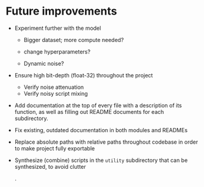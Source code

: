 # Future improvements

- Experiment further with the model
  - Bigger dataset; more compute needed?
  
  - change hyperparameters?
  
  - Dynamic noise?
  
    


- Ensure high bit-depth (float-32) throughout the project
  - Verify noise attenuation
  - Verify noisy script mixing
- Add documentation at the top of every file with a description of its function, as well as filling out README documents for each subdirectory.
- Fix existing, outdated documentation in both modules and READMEs

- Replace absolute paths with relative paths throughout codebase in order to make project fully exportable

- Synthesize (combine) scripts in the `utility` subdirectory that can be synthesized, to avoid clutter

  .


